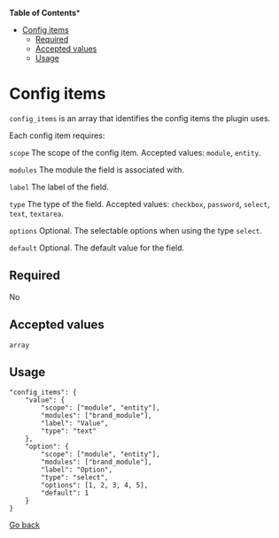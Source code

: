 <!-- START doctoc generated TOC please keep comment here to allow auto update -->
<!-- DON'T EDIT THIS SECTION, INSTEAD RE-RUN doctoc TO UPDATE -->
**Table of Contents***

- [Config items](#config-items)
  - [Required](#required)
  - [Accepted values](#accepted-values)
  - [Usage](#usage)

<!-- END doctoc generated TOC please keep comment here to allow auto update -->

# Config items

`config_items` is an array that identifies the config items the plugin uses.

Each config item requires:

`scope` The scope of the config item. Accepted values: `module`, `entity`.

`modules` The module the field is associated with.

`label` The label of the field.

`type` The type of the field. Accepted values: `checkbox`, `password`, `select`, `text`, `textarea`.

`options` Optional. The selectable options when using the type `select`.

`default` Optional. The default value for the field.

## Required
No

## Accepted values
`array`

## Usage
```
"config_items": {
	"value": {
		"scope": ["module", "entity"],
		"modules": ["brand_module"],
		"label": "Value",
		"type": "text"
	},
	"option": {
		"scope": ["module", "entity"],
		"modules": ["brand_module"],
		"label": "Option",
		"type": "select",
		"options": [1, 2, 3, 4, 5],
		"default": 1
	}
}
```

[Go back](MANIFEST.md)
